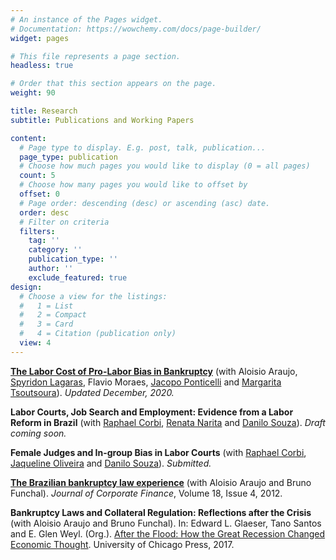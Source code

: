 ```yaml
---
# An instance of the Pages widget.
# Documentation: https://wowchemy.com/docs/page-builder/
widget: pages

# This file represents a page section.
headless: true

# Order that this section appears on the page.
weight: 90

title: Research
subtitle: Publications and Working Papers

content:
  # Page type to display. E.g. post, talk, publication...
  page_type: publication
  # Choose how much pages you would like to display (0 = all pages)
  count: 5
  # Choose how many pages you would like to offset by
  offset: 0
  # Page order: descending (desc) or ascending (asc) date.
  order: desc
  # Filter on criteria
  filters:
    tag: ''
    category: ''
    publication_type: ''
    author: ''
    exclude_featured: true
design:
  # Choose a view for the listings:
  #   1 = List
  #   2 = Compact
  #   3 = Card
  #   4 = Citation (publication only)
  view: 4
---
```


**[The Labor Cost of Pro-Labor Bias in Bankruptcy](https://papers.ssrn.com/sol3/papers.cfm?abstract_id=3757117)** (with Aloisio Araujo, [Spyridon Lagaras](https://sites.google.com/view/spyridonlagaras/home/), Flavio Moraes, [Jacopo Ponticelli](https://www.kellogg.northwestern.edu/faculty/ponticelli/) and [Margarita Tsoutsoura](http://tsoutsoura.com/)). *Updated December, 2020.*

**Labor Courts, Job Search and Employment: Evidence from a Labor Reform in Brazil** (with [Raphael Corbi](https://sites.google.com/site/raphaelcorbi/), [Renata Narita](https://sites.google.com/site/renatanarita/) and [Danilo Souza](https://sites.google.com/view/dpsouza/home)). *Draft coming soon.*

**Female Judges and In-group Bias in Labor Courts** (with [Raphael Corbi](https://sites.google.com/site/raphaelcorbi/), [Jaqueline Oliveira](https://sites.google.com/site/jaquemdeoliveira/) and [Danilo Souza](https://sites.google.com/view/dpsouza/home)). *Submitted.*

**[The Brazilian bankruptcy law experience](https://doi.org/10.1016/j.jcorpfin.2012.03.001)** (with Aloisio Araujo and Bruno Funchal). *Journal of Corporate Finance*, Volume 18, Issue 4, 2012.

**Bankruptcy Laws and Collateral Regulation: Reflections after the Crisis** (with Aloisio Araujo and Bruno Funchal). In: Edward L. Glaeser, Tano Santos and E. Glen Weyl. (Org.). [After the Flood: How the Great Recession Changed Economic Thought](https://press.uchicago.edu/ucp/books/book/chicago/A/bo25581539.html). University of Chicago Press, 2017.
